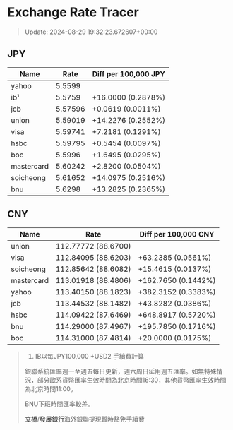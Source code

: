 # Exchange Rate Tracer

> Update: 2024-08-29 19:32:23.672607+00:00

## JPY

| Name       |    Rate | Diff per 100,000 JPY   |
|------------|---------|------------------------|
| yahoo      | 5.5599  |                        |
| ib¹        | 5.5759  | +16.0000 (0.2878%)     |
| jcb        | 5.57596 | +0.0619 (0.0011%)      |
| union      | 5.59019 | +14.2276 (0.2552%)     |
| visa       | 5.59741 | +7.2181 (0.1291%)      |
| hsbc       | 5.59795 | +0.5454 (0.0097%)      |
| boc        | 5.5996  | +1.6495 (0.0295%)      |
| mastercard | 5.60242 | +2.8200 (0.0504%)      |
| soicheong  | 5.61652 | +14.0975 (0.2516%)     |
| bnu        | 5.6298  | +13.2825 (0.2365%)     |

## CNY

| Name       | Rate                | Diff per 100,000 CNY   |
|------------|---------------------|------------------------|
| union      | 112.77772	(88.6700) |                        |
| visa       | 112.84095	(88.6203) | +63.2385 (0.0561%)     |
| soicheong  | 112.85642	(88.6082) | +15.4615 (0.0137%)     |
| mastercard | 113.01918	(88.4806) | +162.7650 (0.1442%)    |
| yahoo      | 113.40150	(88.1823) | +382.3152 (0.3383%)    |
| jcb        | 113.44532	(88.1482) | +43.8282 (0.0386%)     |
| hsbc       | 114.09422	(87.6469) | +648.8917 (0.5720%)    |
| bnu        | 114.29000	(87.4967) | +195.7850 (0.1716%)    |
| boc        | 114.31000	(87.4814) | +20.0000 (0.0175%)     |


> 1. IB以每JPY100,000 +USD2 手續費計算
>
> 銀聯系統匯率週一至週五每日更新，週六周日延用週五匯率。如無特殊情況，部分歐系貨幣匯率生效時間為北京時間16:30，其他貨幣匯率生效時間為北京時間11:00。
>
> BNU下班時間匯率較差。
>
> [立橋](https://www.wlbank.com.mo/uploads/ueditor/file/20181211/1544536513900230.pdf)/[發展銀行](https://www.mdb.com.mo/Service_Charges_20230728.pdf)海外銀聯提現暫時豁免手續費

